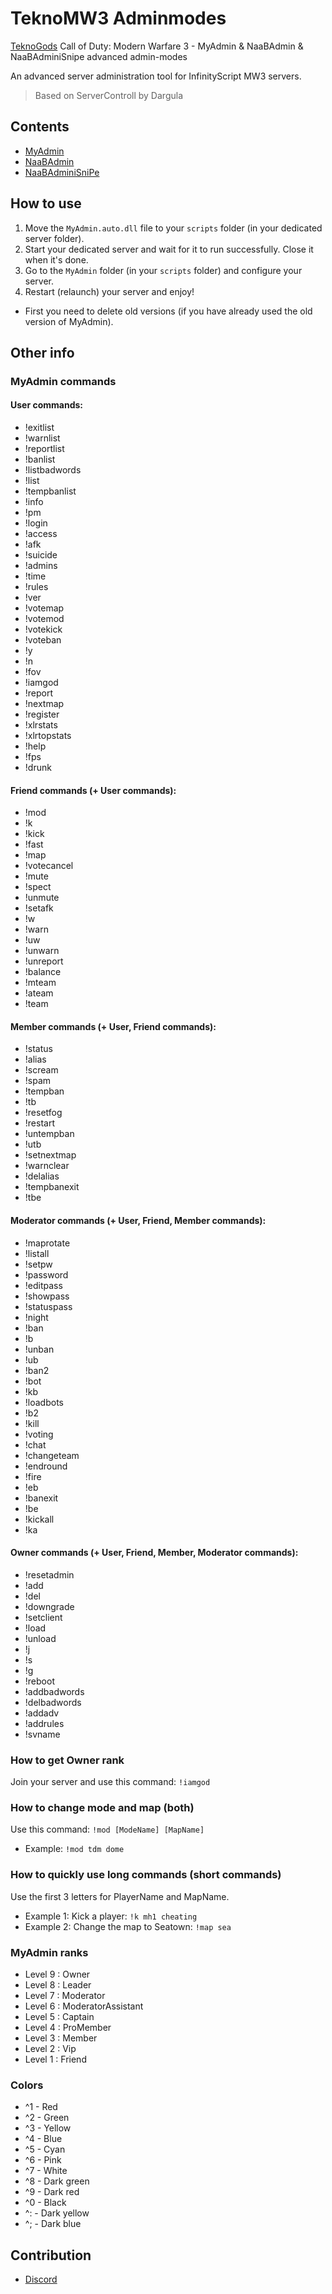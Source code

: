 # TeknoMW3 Adminmodes
[TeknoGods](https://teknogods.com) Call of Duty: Modern Warfare 3 - MyAdmin &amp; NaaBAdmin &amp; NaaBAdminiSnipe advanced admin-modes

An advanced server administration tool for InfinityScript MW3 servers.

> Based on ServerControll by Dargula

## Contents
- [MyAdmin](MyAdmin)
- [NaaBAdmin](NaaBAdmin)
- [NaaBAdminiSniPe](NaaBAdminiSniPe)

## How to use
1. Move the `MyAdmin.auto.dll` file to your `scripts` folder (in your dedicated server folder).
2. Start your dedicated server and wait for it to run successfully. Close it when it's done.
3. Go to the `MyAdmin` folder (in your `scripts` folder) and configure your server.
4. Restart (relaunch) your server and enjoy!
- First you need to delete old versions (if you have already used the old version of MyAdmin).

## Other info

### MyAdmin commands
#### User commands:
- !exitlist
- !warnlist
- !reportlist
- !banlist
- !listbadwords
- !list
- !tempbanlist
- !info
- !pm
- !login
- !access
- !afk
- !suicide
- !admins
- !time
- !rules
- !ver
- !votemap
- !votemod
- !votekick
- !voteban
- !y
- !n
- !fov
- !iamgod
- !report
- !nextmap
- !register
- !xlrstats
- !xlrtopstats
- !help
- !fps
- !drunk

#### Friend commands (+ User commands):
- !mod
- !k
- !kick
- !fast
- !map
- !votecancel
- !mute
- !spect
- !unmute
- !setafk
- !w
- !warn
- !uw
- !unwarn
- !unreport
- !balance
- !mteam
- !ateam
- !team

#### Member commands (+ User, Friend commands):
- !status
- !alias
- !scream
- !spam
- !tempban
- !tb
- !resetfog
- !restart
- !untempban
- !utb
- !setnextmap
- !warnclear
- !delalias
- !tempbanexit
- !tbe

#### Moderator commands (+ User, Friend, Member commands):
- !maprotate
- !listall
- !setpw
- !password
- !editpass
- !showpass
- !statuspass
- !night
- !ban
- !b
- !unban
- !ub
- !ban2
- !bot
- !kb
- !loadbots
- !b2
- !kill
- !voting
- !chat
- !changeteam
- !endround
- !fire
- !eb
- !banexit
- !be
- !kickall
- !ka

#### Owner commands (+ User, Friend, Member, Moderator commands):
- !resetadmin
- !add
- !del
- !downgrade
- !setclient
- !load
- !unload
- !j
- !s
- !g
- !reboot
- !addbadwords
- !delbadwords
- !addadv
- !addrules
- !svname

### How to get Owner rank
Join your server and use this command: `!iamgod`

### How to change mode and map (both)
Use this command: `!mod [ModeName] [MapName]`
- Example: `!mod tdm dome`

### How to quickly use long commands (short commands)
Use the first 3 letters for PlayerName and MapName.
- Example 1: Kick a player: `!k mh1 cheating`
- Example 2: Change the map to Seatown: `!map sea`

### MyAdmin ranks
- Level 9 : Owner
- Level 8 : Leader
- Level 7 : Moderator
- Level 6 : ModeratorAssistant
- Level 5 : Captain
- Level 4 : ProMember
- Level 3 : Member
- Level 2 : Vip
- Level 1 : Friend

### Colors
- ^1 - Red
- ^2 - Green
- ^3 - Yellow
- ^4 - Blue
- ^5 - Cyan
- ^6 - Pink
- ^7 - White
- ^8 - Dark green
- ^9 - Dark red
- ^0 - Black
- ^: - Dark yellow
- ^; - Dark blue

## Contribution
- [Discord](https://discord.gg/2JjvhAk)
